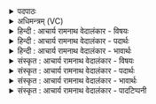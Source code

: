 <details><summary>पदपाठः</summary>

आ꣡। नः꣣। इन्दो। शतग्वि꣡न꣢म्। श꣣त। ग्वि꣡न꣢꣯म्। ग꣡वा꣢꣯म्। पो꣡ष꣢꣯म्। स्व꣡श्व्य꣢꣯म्। सु꣣। अ꣡श्व्य꣢꣯म्। व꣡ह꣢꣯। भ꣡ग꣢꣯त्तिम्। ऊ꣣त꣡ये꣢। ८३५।
</details>

<details><summary>अधिमन्त्रम् (VC)</summary>

- पवमानः सोमः
- भृगुर्वारुणिर्जमदग्निर्भार्गवो वा
- गायत्री
- षड्जः
</details>

<details><summary>हिन्दी : आचार्य रामनाथ वेदालंकार - विषयः</summary>

अगले मन्त्र में फिर परमात्मा से प्रार्थना करते हैं।
</details>

<details><summary>हिन्दी : आचार्य रामनाथ वेदालंकार - पदार्थः</summary>

पदार्थान्वयभाषाः -  हे (इन्दो)तेजस्विन् धनाधीश परमात्मन् ! (ऊतये) रक्षा के लिए (नः) हमें (शातग्विनम्) सैंकड़ों लोगों के पास जानेवाले (गवां पोषम्) गायों या वाणियों के पोषण को, (स्वश्व्यम्) उत्कृष्ट घोड़ों व प्राणबलों के समूह को और (भगत्तिम्) ऐश्वर्यों को दान को (आ वह) प्राप्त कराओ ॥३॥
</details>

<details><summary>हिन्दी : आचार्य रामनाथ वेदालंकार - भावार्थः</summary>

भावार्थभाषाः -  परमात्मा की उपासना से पुरुषार्थ के लिए प्रेरणा प्राप्त कर सब भौतिक और आध्यात्मिक वैभव पाया जा सकता है ॥३॥
</details>

<details><summary>संस्कृत : आचार्य रामनाथ वेदालंकार - विषयः</summary>

अथ पुनरपि परमात्मानं प्रार्थयते।
</details>

<details><summary>संस्कृत : आचार्य रामनाथ वेदालंकार - पदार्थः</summary>

पदार्थान्वयभाषाः -  हे (इन्दो) तेजस्विन् धनाधीश परमात्मन् ! (ऊतये) रक्षायै (नः) अस्मभ्यम् (शातग्विनम्) बहून् प्रति गमनशीलम्।[शतानि गच्छतीति शतग्वी तम्। संहितायाम् ‘शात’ इत्यत्र दीर्घश्छान्दसः।] (गवाम्) धेनूनां वाचां वा (पोषम्) पोषणम्, (स्वश्व्यम्) शोभनानाम् अश्वानां प्राणबलानां वा समूहम्,किञ्च (भगत्तिम्) भगदत्तिम्,ऐश्वर्यदानम् (आ वह) प्रापय ॥३॥
</details>

<details><summary>संस्कृत : आचार्य रामनाथ वेदालंकार - भावार्थः</summary>

भावार्थभाषाः -  परमात्मोपासनया पुरुषार्थाय प्रेरणां प्राप्य सर्वं भौतिकमाध्यात्मिकं च वैभवं प्राप्तुं सुशकम् ॥३॥
</details>

<details><summary>संस्कृत : आचार्य रामनाथ वेदालंकार - पादटिप्पनी</summary>

टिप्पणी:   १. ऋ० ९।६५।१७।
</details>